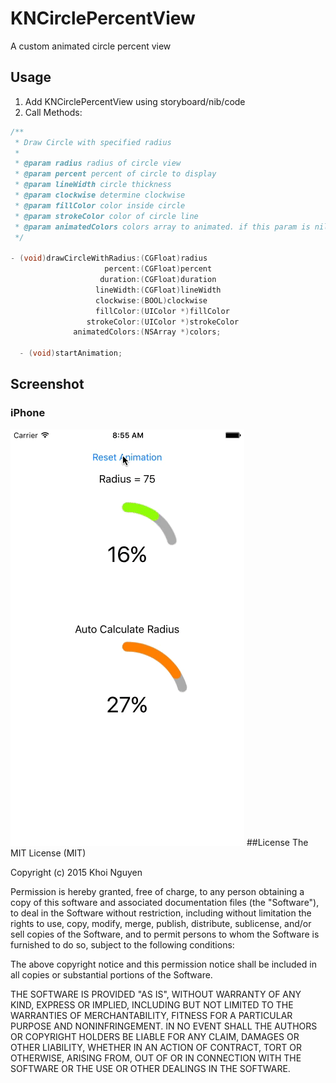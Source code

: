 # KNCirclePercentView
A custom animated circle percent view

## Usage
1. Add KNCirclePercentView using storyboard/nib/code
2. Call Methods:
```Objective-C
/**
 * Draw Circle with specified radius
 *
 * @param radius radius of circle view
 * @param percent percent of circle to display
 * @param lineWidth circle thickness
 * @param clockwise determine clockwise
 * @param fillColor color inside circle
 * @param strokeColor color of circle line
 * @param animatedColors colors array to animated. if this param is nil, Stroke color will be used to draw circle
 */

- (void)drawCircleWithRadius:(CGFloat)radius
                     percent:(CGFloat)percent
                    duration:(CGFloat)duration
                   lineWidth:(CGFloat)lineWidth
                   clockwise:(BOOL)clockwise
                   fillColor:(UIColor *)fillColor
                 strokeColor:(UIColor *)strokeColor
              animatedColors:(NSArray *)colors;
                                          
  - (void)startAnimation;
```

## Screenshot
### iPhone

![](/CirclePercent.gif) 
##License
The MIT License (MIT)

Copyright (c) 2015 Khoi Nguyen

Permission is hereby granted, free of charge, to any person obtaining a copy of this software and associated documentation files (the "Software"), to deal in the Software without restriction, including without limitation the rights to use, copy, modify, merge, publish, distribute, sublicense, and/or sell copies of the Software, and to permit persons to whom the Software is furnished to do so, subject to the following conditions:

The above copyright notice and this permission notice shall be included in all copies or substantial portions of the Software.

THE SOFTWARE IS PROVIDED "AS IS", WITHOUT WARRANTY OF ANY KIND, EXPRESS OR IMPLIED, INCLUDING BUT NOT LIMITED TO THE WARRANTIES OF MERCHANTABILITY, FITNESS FOR A PARTICULAR PURPOSE AND NONINFRINGEMENT. IN NO EVENT SHALL THE AUTHORS OR COPYRIGHT HOLDERS BE LIABLE FOR ANY CLAIM, DAMAGES OR OTHER LIABILITY, WHETHER IN AN ACTION OF CONTRACT, TORT OR OTHERWISE, ARISING FROM, OUT OF OR IN CONNECTION WITH THE SOFTWARE OR THE USE OR OTHER DEALINGS IN THE SOFTWARE.

